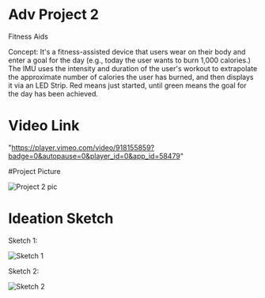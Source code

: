 # Adv Project 2

Fitness Aids

Concept: It's a fitness-assisted device that users wear on their body and enter a goal for the day (e.g., today the user wants to burn 1,000 calories.) The IMU uses the intensity and duration of the user's workout to extrapolate the approximate number of calories the user has burned, and then displays it via an LED Strip. Red means just started, until green means the goal for the day has been achieved.

# Video Link

"https://player.vimeo.com/video/918155859?badge=0&autopause=0&player_id=0&app_id=58479"

#Project Picture

![Project 2 pic](https://github.com/supy1125/Adv-pro-Matt/assets/158603144/86fec053-5d52-4e48-ba5a-e6d8959c14a5)

# Ideation Sketch

Sketch 1:

![Sketch 1](https://github.com/supy1125/Adv-pro-Matt/assets/158603144/0cd668ab-f9d1-4e4e-862e-b0565d69d087)

Sketch 2:

![Sketch 2](https://github.com/supy1125/Adv-pro-Matt/assets/158603144/5e2c6a22-66f3-483d-a35a-420e2888ed9f)



